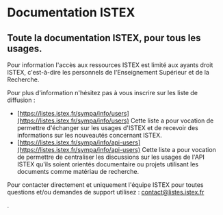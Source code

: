# Documentation ISTEX

## Toute la documentation ISTEX, pour tous les usages.

Pour information l'accès aux ressources ISTEX est limité aux ayants droit ISTEX, c'est-à-dire les personnels de l'Enseignement Supérieur et de la Recherche.

Pour plus d'information n'hésitez pas à vous inscrire sur les liste de diffusion :

* [https://listes.istex.fr/sympa/info/users](https://listes.istex.fr/sympa/info/users)    Cette liste a  pour vocation de permettre d'échanger sur les usages d'ISTEX et de recevoir des informations sur les nouveautés concernant ISTEX.
* [https://listes.istex.fr/sympa/info/api-users](https://listes.istex.fr/sympa/info/api-users)  Cette liste a pour vocation de permettre de centraliser les discussions sur les usages de l'API ISTEX qu'ils soient orientés documentaire ou projets utilisant les documents comme matériau de recherche.



Pour contacter directement et uniquement l'équipe ISTEX pour toutes questions et/ou demandes de support  utilisez : contact@listes.istex.fr



.

  
  
  






## 



